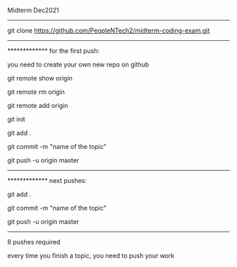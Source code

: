 Midterm Dec2021

-----------------------------------------------------------------

git clone https://github.com/PeopleNTech2/midterm-coding-exam.git

-----------------------------------------------------------------

************* for the first push:

you need to create your own new repo on github

git remote show origin

git remote rm origin

git remote add origin

git init

git add .

git commit -m "name of the topic"

git push -u origin master

-----------------------------------------------------------------

************* next pushes:

git add .

git commit -m "name of the topic"

git push -u origin master

-----------------------------------------------------------------

8 pushes required

every time you finish a topic, you need to push your work